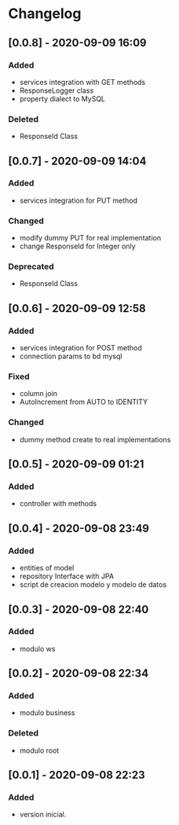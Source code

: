 # Changelog

## [0.0.8] - 2020-09-09 16:09
### Added
- services integration with GET methods
- ResponseLogger class
- property dialect to MySQL

### Deleted
- ResponseId Class

## [0.0.7] - 2020-09-09 14:04
### Added
- services integration for PUT method

### Changed
- modify dummy PUT for real implementation
- change ResponseId for Integer only

### Deprecated
- ResponseId Class

## [0.0.6] - 2020-09-09 12:58
### Added
- services integration for POST method
- connection params to bd mysql

### Fixed
- column join
- AutoIncrement from AUTO to IDENTITY

### Changed
- dummy method create to real implementations

## [0.0.5] - 2020-09-09 01:21
### Added
- controller with methods

## [0.0.4] - 2020-09-08 23:49
### Added
- entities of model
- repository Interface with JPA
- script de creacion modelo y modelo de datos

## [0.0.3] - 2020-09-08 22:40
### Added
- modulo ws

## [0.0.2] - 2020-09-08 22:34
### Added
- modulo business

### Deleted
- modulo root

## [0.0.1] - 2020-09-08 22:23
### Added
- version inicial.
